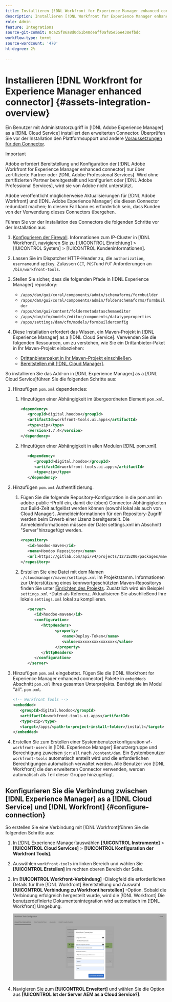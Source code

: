 ```yaml
---
title: Installieren [!DNL Workfront for Experience Manager enhanced connector]
description: Installieren [!DNL Workfront for Experience Manager enhanced connector]
role: Admin
feature: Integrations
source-git-commit: 8ca25f86a8d0d61b40deaff0af85e56e438efbdc
workflow-type: tm+mt
source-wordcount: '470'
ht-degree: 2%

---
```



# Installieren [!DNL Workfront for Experience Manager enhanced connector] {#assets-integration-overview}

Ein Benutzer mit Administratorzugriff in [!DNL Adobe Experience Manager] as a [!DNL Cloud Service] installiert den erweiterten Connector. Überprüfen Sie vor der Installation den Plattformsupport und andere [Voraussetzungen für den Connector](https://one.workfront.com/s/csh?context=2467&amp;pubname=the-new-workfront-experience).

>[!IMPORTANT]
>
>Adobe erfordert Bereitstellung und Konfiguration der [!DNL Adobe Workfront for Experience Manager enhanced connector] nur über zertifizierte Partner oder [!DNL Adobe Professional Services]. Wird ohne zertifizierten Partner bereitgestellt und konfiguriert oder [!DNL Adobe Professional Services], wird sie von Adobe nicht unterstützt.
>
>Adobe veröffentlicht möglicherweise Aktualisierungen für [!DNL Adobe Workfront] und [!DNL Adobe Experience Manager] die diesen Connector redundant machen; In diesem Fall kann es erforderlich sein, dass Kunden von der Verwendung dieses Connectors übergehen.

Führen Sie vor der Installation des Connectors die folgenden Schritte vor der Installation aus:

1. [Konfigurieren der Firewall](https://one.workfront.com/s/document-item?bundleId=the-new-workfront-experience&amp;topicId=Content%2FAdministration_and_Setup%2FGet_started-WF_administration%2Fconfigure-your-firewall.html). Informationen zum IP-Cluster in [!DNL Workfront], navigieren Sie zu [!UICONTROL Einrichtung] > [!UICONTROL System] > [!UICONTROL Kundeninformationen].

1. Lassen Sie im Dispatcher HTTP-Header zu, die `authorization`, `username`und `apikey`. Zulassen `GET`, `POST`und `PUT` Anforderungen an `/bin/workfront-tools`.

1. Stellen Sie sicher, dass die folgenden Pfade in [!DNL Experience Manager] repository:

   * `/apps/dam/gui/coral/components/admin/schemaforms/formbuilder`
   * `/apps/dam/gui/coral/components/admin/folderschemaforms/formbuilder`
   * `/apps/dam/gui/content/foldermetadataschemaeditor`
   * `/apps/dam/cfm/models/editor/components/datatypeproperties`
   * `/apps/settings/dam/cfm/models/formbuilderconfig`

1. Diese Installation erfordert das Wissen, ein Maven-Projekt in [!DNL Experience Manager] as a [!DNL Cloud Service]. Verwenden Sie die folgenden Ressourcen, um zu verstehen, wie Sie ein Drittanbieter-Paket in Ihr Maven-Projekt einbeziehen:

   * [Drittanbieterpaket in Ihr Maven-Projekt einschließen](https://experienceleague.adobe.com/docs/experience-manager-cloud-service/implementing/deploying/overview.html#including-third-party).
   * [Bereitstellen mit [!DNL Cloud Manager]](https://experienceleague.adobe.com/docs/experience-manager-cloud-service/implementing/using-cloud-manager/deploy-code.html?lang=de).

So installieren Sie das Add-on in [!DNL Experience Manager] as a [!DNL Cloud Service]führen Sie die folgenden Schritte aus:

1. Hinzufügen `pom.xml` dependencies:

   1. Hinzufügen einer Abhängigkeit im übergeordneten Element `pom.xml`.

      ```XML
      <dependency>
         <groupId>digital.hoodoo</groupId>
         <artifactId>workfront-tools.ui.apps</artifactId>
         <type>zip</type>
         <version>1.7.4</version>
      </dependency>
      ```

   1. Hinzufügen einer Abhängigkeit in allen Modulen [!DNL pom.xml].

      ```XML
         <dependency>
            <groupId>digital.hoodoo</groupId>
            <artifactId>workfront-tools.ui.apps</artifactId>
            <type>zip</type>
         </dependency>
      ```

1. Hinzufügen `pom.xml` Authentifizierung.

   1. Fügen Sie die folgende Repository-Konfiguration in die pom.xml im adobe-public -Profil ein, damit die (oben) Connector-Abhängigkeiten zur Build-Zeit aufgelöst werden können (sowohl lokal als auch von Cloud Manager). Anmeldeinformationen für den Repository-Zugriff werden beim Erwerb einer Lizenz bereitgestellt. Die Anmeldeinformationen müssen der Datei settings.xml im Abschnitt &quot;Server&quot;hinzugefügt werden.

      ```XML
      <repository>
         <id>hoodoo-maven</id>
         <name>Hoodoo Repository</name>
         <url>https://gitlab.com/api/v4/projects/12715200/packages/maven</url>
      </repository>
      ```

   1. Erstellen Sie eine Datei mit dem Namen `./cloudmanager/maven/settings.xml` im Projektstamm. Informationen zur Unterstützung eines kennwortgeschützten Maven-Repositorys finden Sie unter [Einrichten des Projekts](/help/implementing/cloud-manager/getting-access-to-aem-in-cloud/setting-up-project.md). Zusätzlich wird ein Beispiel `settings.xml` -Datei als Referenz. Aktualisieren Sie abschließend Ihre lokale `settings.xml` lokal zu kompilieren.

      ```XML
         <server>
            <id>hoodoo-maven</id>
            <configuration>
               <httpHeaders>
                     <property>
                        <name>Deploy-Token</name>
                        <value>xxxxxxxxxxxxxxxx</value>
                     </property>
               </httpHeaders>
            </configuration>
         </server>
      ```

1. Hinzufügen `pom.xml` eingebettet. Fügen Sie die [!DNL Workfront for Experience Manager enhanced connector] Pakete in `embeddeds` Abschnitt `pom.xml` Ihres gesamten Unterprojekts. Benötigt sie im Modul &quot;all&quot;. `pom.xml`.

   ```XML
   <!-- Workfront Tools -->
   <embedded>
      <groupId>digital.hoodoo</groupId>
      <artifactId>workfront-tools.ui.apps</artifactId>
      <type>zip</type>
      <target>/apps/<path-to-project-install-folder>/install</target>
   </embedded>
   ```

1. Erstellen Sie zum Erstellen einer Systembenutzerkonfiguration `wf-workfront-users` in [!DNL Experience Manager] Benutzergruppe und Berechtigung zuweisen `jcr:all` nach `/content/dam`. Ein Systembenutzer `workfront-tools` automatisch erstellt wird und die erforderlichen Berechtigungen automatisch verwaltet werden. Alle Benutzer von [!DNL Workfront] die den erweiterten Connector verwenden, werden automatisch als Teil dieser Gruppe hinzugefügt.

## Konfigurieren Sie die Verbindung zwischen [!DNL Experience Manager] as a [!DNL Cloud Service] und [!DNL Workfront] {#configure-connection}

So erstellen Sie eine Verbindung mit [!DNL Workfront]führen Sie die folgenden Schritte aus:

1. In [!DNL Experience Manager]auswählen **[!UICONTROL Instrumente]** > **[!UICONTROL Cloud Services]** > **[!UICONTROL Konfiguration der Workfront Tools]**.

1. Auswählen `workfront-tools` im linken Bereich und wählen Sie **[!UICONTROL Erstellen]** im rechten oberen Bereich der Seite.

1. Im **[!UICONTROL Workfront-Verbindung]** -Dialogfeld die erforderlichen Details für Ihre [!DNL Workfront] Bereitstellung und Auswahl **[!UICONTROL Verbindung zu Workfront herstellen]** -Option. Sobald die Verbindung erfolgreich hergestellt wurde, wird die [!DNL Workfront] Die benutzerdefinierte Dokumentenintegration wird automatisch im [!DNL Workfront] Umgebung.

   ![Verbinden [!DNL Experience Manager] und [!DNL Workfront]](/help/assets/assets/wf-connection-config.png)

1. Navigieren Sie zum **[!UICONTROL Erweitert]** und wählen Sie die Option aus **[!UICONTROL Ist der Server AEM as a Cloud Service?]**.
